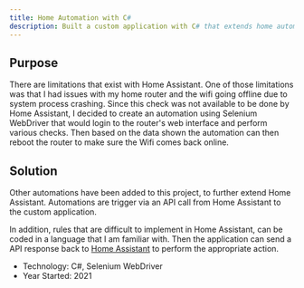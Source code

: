 ```yaml
---
title: Home Automation with C#
description: Built a custom application with C# that extends home automation system
---
```


## Purpose

There are limitations that exist with Home Assistant. One of those limitations was that 
I had issues with my home router and the wifi going offline due to system process crashing. 
Since this check was not available to be done by Home Assistant, I decided to create an automation
using Selenium WebDriver that would login to the router's web interface and perform various 
checks. Then based on the data shown the automation can then reboot the router to make sure
the Wifi comes back online. 


## Solution

Other automations have been added to this project, to further extend Home Assistant. 
Automations are trigger via an API call from Home Assistant to the custom application.

In addition, rules that are difficult to implement in Home Assistant, can be coded in a 
language that I am familiar with. Then the application can send a API response back to 
<a href="https://home-assistant.io" target="_blank">Home Assistant</a>
to perform the appropriate action.

* Technology: C#, Selenium WebDriver
* Year Started: 2021
